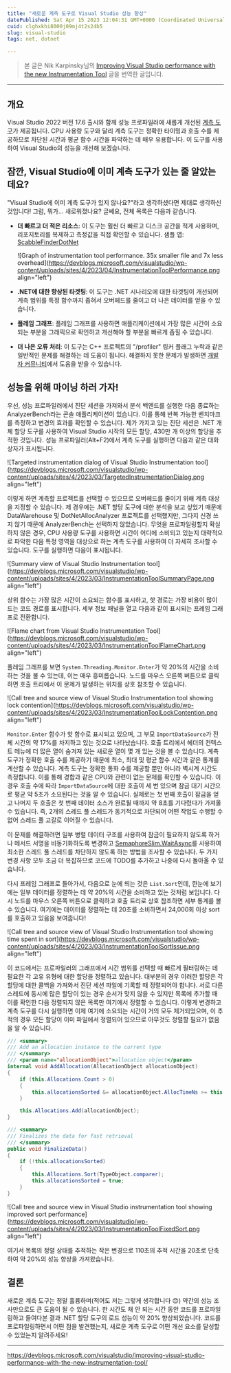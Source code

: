 ```yaml
---
title: "새로운 계측 도구로 Visual Studio 성능 향상"
datePublished: Sat Apr 15 2023 12:04:31 GMT+0000 (Coordinated Universal Time)
cuid: clghxkhi8000j09mj4t2s24b5
slug: visual-studio
tags: net, dotnet

---
```


> 본 글은 Nik Karpinsky님의 [Improving Visual Studio performance with the new Instrumentation Tool](https://devblogs.microsoft.com/visualstudio/improving-visual-studio-performance-with-the-new-instrumentation-tool/) 글을 번역한 글입니다.

---

## 개요

Visual Studio 2022 버전 17.6 출시와 함께 성능 프로파일러에 새롭게 개선된 [계측 도구](https://learn.microsoft.com/ko-kr/visualstudio/profiling/instrumentation?view=vs-2022)가 제공됩니다. CPU 사용량 도구와 달리 계측 도구는 정확한 타이밍과 호출 수를 제공하므로 차단된 시간과 평균 함수 시간을 파악하는 데 매우 유용합니다. 이 도구를 사용하여 Visual Studio의 성능을 개선해 보겠습니다.

## 잠깐, Visual Studio에 이미 계측 도구가 있는 줄 알았는데요?

"Visual Studio에 이미 계측 도구가 있지 않나요?"라고 생각하셨다면 제대로 생각하신 것입니다! 그럼, 뭐가... 새로워졌나요? 글쎄요, 전체 목록은 다음과 같습니다.

* **더 빠르고 더 적은 리소스**: 이 도구는 훨씬 더 빠르고 디스크 공간을 적게 사용하며, 리포지토리를 복제하고 측정값을 직접 확인할 수 있습니다. 샘플 앱: [ScabbleFinderDotNet](https://github.com/karpinsn/ScrabbleFinderDotNet)  
    
    ![Graph of instrumentation tool performance. 35x smaller file and 7x less overhead](https://devblogs.microsoft.com/visualstudio/wp-content/uploads/sites/4/2023/04/InstrumentationToolPerformance.png align="left")
    
* **.NET에 대한 향상된 타겟팅**: 이 도구는 .NET 시나리오에 대한 타겟팅이 개선되어 계측 범위를 특정 함수까지 좁혀서 오버헤드를 줄이고 더 나은 데이터를 얻을 수 있습니다.
    
* **플레임 그래프**: 플레임 그래프를 사용하면 애플리케이션에서 가장 많은 시간이 소요되는 부분을 그래픽으로 확인하고 개선해야 할 부분을 빠르게 좁힐 수 있습니다.
    
* **더 나은 오류 처리**: 이 도구는 C++ 프로젝트의 "/profiler" 링커 플래그 누락과 같은 일반적인 문제를 해결하는 데 도움이 됩니다. 해결하지 못한 문제가 발생하면 [개발자 커뮤니티](https://developercommunity.visualstudio.com/home)에서 도움을 받을 수 있습니다.
    

## 성능을 위해 마이닝 하러 가자!

우선, 성능 프로파일러에서 진단 세션을 가져와서 분석 백엔드를 실행한 다음 종료하는 AnalyzerBench라는 콘솔 애플리케이션이 있습니다. 이를 통해 반복 가능한 벤치마크를 측정하고 변경의 효과를 확인할 수 있습니다. 제가 가지고 있는 진단 세션은 .NET 개체 할당 도구를 사용하여 Visual Studio 시작의 모든 할당, 430만 개 이상의 할당을 추적한 것입니다. 성능 프로파일러(Alt+F2)에서 계측 도구를 실행하면 다음과 같은 대화 상자가 표시됩니다.

![Targeted instrumentation dialog of Visual Studio Instrumentation tool](https://devblogs.microsoft.com/visualstudio/wp-content/uploads/sites/4/2023/03/TargetedInstrumentationDialog.png align="left")

이렇게 하면 계측할 프로젝트를 선택할 수 있으므로 오버헤드를 줄이기 위해 계측 대상을 지정할 수 있습니다. 제 경우에는 .NET 할당 도구에 대한 분석을 보고 싶었기 때문에 DataWarehouse 및 DotNetAllocAnalyzer 프로젝트를 선택했지만, 그다지 신경 쓰지 않기 때문에 AnalyzerBench는 선택하지 않았습니다. 무엇을 프로파일링할지 확실하지 않은 경우, CPU 사용량 도구를 사용하면 시간이 어디에 소비되고 있는지 대략적으로 파악한 다음 특정 영역을 대상으로 하는 계측 도구를 사용하여 더 자세히 조사할 수 있습니다. 도구를 실행하면 다음이 표시됩니다.

![Summary view of Visual Studio Instrumentation tool](https://devblogs.microsoft.com/visualstudio/wp-content/uploads/sites/4/2023/03/InstrumentationToolSummaryPage.png align="left")

상위 함수는 가장 많은 시간이 소요되는 함수를 표시하고, 핫 경로는 가장 비용이 많이 드는 코드 경로를 표시합니다. 세부 정보 패널을 열고 다음과 같이 표시되는 프레임 그래프로 전환합니다.

![Flame chart from Visual Studio Instrumentation Tool](https://devblogs.microsoft.com/visualstudio/wp-content/uploads/sites/4/2023/03/InstrumentationToolFlameChart.png align="left")

플레임 그래프를 보면 `System.Threading.Monitor.Enter`가 약 20%의 시간을 소비하는 것을 볼 수 있는데, 이는 매우 흥미롭습니다. 노드를 마우스 오른쪽 버튼으로 클릭하면 호출 트리에서 이 문제가 발생하는 위치를 상호 참조할 수 있습니다.

![Call tree and source view of Visual Studio Instrumentation tool showing lock contention](https://devblogs.microsoft.com/visualstudio/wp-content/uploads/sites/4/2023/03/InstrumentationToolLockContention.png align="left")

`Monitor.Enter` 함수가 핫 함수로 표시되고 있으며, 그 부모 `ImportDataSource`가 전체 시간의 약 17%를 차지하고 있는 것으로 나타났습니다. 호출 트리에서 헤더의 컨텍스트 메뉴에 더 많은 열이 숨겨져 있는 새로운 열이 몇 개 있는 것을 볼 수 있습니다. 계측 도구가 정확한 호출 수를 제공하기 때문에 최소, 최대 및 평균 함수 시간과 같은 통계를 계산할 수 있습니다. 계측 도구는 정확한 통화 수를 제공할 뿐만 아니라 벽시계 시간도 측정합니다. 이를 통해 경합과 같은 CPU와 관련이 없는 문제를 확인할 수 있습니다. 이 경우 호출 수에 따라 `ImportDataSource`에 대한 호출이 세 번 있으며 잠금 대기 시간으로 평균 약 5초가 소요된다는 것을 알 수 있습니다. 실제로는 첫 번째 호출이 잠금을 얻고 나머지 두 호출은 첫 번째 데이터 소스가 완료될 때까지 약 8초를 기다렸다가 가져올 수 있습니다. 즉, 2개의 스레드 풀 스레드가 동기적으로 차단되어 어떤 작업도 수행할 수 없어 스레드 풀 고갈로 이어질 수 있습니다.

이 문제를 해결하려면 일부 병렬 데이터 구조를 사용하여 잠금이 필요하지 않도록 하거나 메서드 서명을 비동기화하도록 변경하고 [SemaphoreSlim.WaitAsync](https://learn.microsoft.com/ko-kr/dotnet/api/system.threading.semaphoreslim.waitasync?view=net-7.0)를 사용하여 최소한 스레드 풀 스레드를 차단하지 않도록 하는 방법을 조사할 수 있습니다. 두 가지 변경 사항 모두 조금 더 복잡하므로 코드에 TODO를 추가하고 나중에 다시 돌아올 수 있습니다.

다시 프레임 그래프로 돌아가서, 다음으로 눈에 띄는 것은 `List.Sort`인데, 한눈에 보기에는 일부 데이터를 정렬하는 데 약 20%의 시간을 소비하고 있는 것처럼 보입니다. 다시 노드를 마우스 오른쪽 버튼으로 클릭하고 호출 트리로 상호 참조하면 세부 통계를 볼 수 있습니다. 여기에는 데이터를 정렬하는 데 20초를 소비하면서 24,000회 이상 sort를 호출하고 있음을 보여줍니다!

![Call tree and source view of Visual Studio Instrumentation tool showing time spent in sort](https://devblogs.microsoft.com/visualstudio/wp-content/uploads/sites/4/2023/03/InstrumentationToolSortIssue.png align="left")

이 코드에서는 프로파일러의 그래프에서 시간 범위를 선택할 때 빠르게 필터링하는 데 필요한 각 고유 유형에 대한 할당을 정렬하고 있습니다. 대부분의 경우 이러한 할당은 각 할당에 대한 콜백을 가져와서 진단 세션 파일에 기록할 때 정렬되어야 합니다. 서로 다른 스레드에 동시에 많은 할당이 있는 경우 순서가 맞지 않을 수 있지만 목록에 추가할 때 이를 확인한 다음 정렬되지 않은 목록만 여기에서 정렬할 수 있습니다. 이렇게 변경하고 계측 도구를 다시 실행하면 이제 여기에 소요되는 시간이 거의 모두 제거되었으며, 이 추적의 경우 모든 할당이 이미 파일에서 정렬되어 있으므로 아무것도 정렬할 필요가 없음을 알 수 있습니다.

```csharp
/// <summary>
/// Add an allocation instance to the current type
/// </summary>
/// <param name="allocationObject">allocation object</param>
internal void AddAllocation(AllocationObject allocationObject)
{
    if (this.Allocations.Count > 0)
    {
        this.allocationsSorted &= allocationObject.AllocTimeNs >= this.Allocations[this.Allocations.Count - 1].AllocTimeNs;
    }

    this.Allocations.Add(allocationObject);
}

/// <summary>
/// Finalizes the data for fast retrieval
/// </summary>
public void FinalizeData()
{
    if (!this.allocationsSorted)
    {
        this.Allocations.Sort(TypeObject.comparer);
        this.allocationsSorted = true;
    }
}
```

![Call tree and source view in Visual Studio instrumentation tool showing improved sort performance](https://devblogs.microsoft.com/visualstudio/wp-content/uploads/sites/4/2023/03/InstrumentationToolFixedSort.png align="left")

여기서 목록의 정렬 상태를 추적하는 작은 변경으로 110초의 추적 시간을 20초로 단축하여 약 20%의 성능 향상을 가져왔습니다.

## 결론

새로운 계측 도구는 정말 훌륭하며(적어도 저는 그렇게 생각합니다 😊) 약간의 성능 조사만으로도 큰 도움이 될 수 있습니다. 한 시간도 채 안 되는 시간 동안 코드를 프로파일링하고 들여다본 결과 .NET 할당 도구의 로드 성능이 약 20% 향상되었습니다. 코드를 프로파일링하면서 어떤 점을 발견했는지, 새로운 계측 도구로 어떤 개선 요소를 달성할 수 있었는지 알려주세요!

---

https://devblogs.microsoft.com/visualstudio/improving-visual-studio-performance-with-the-new-instrumentation-tool/